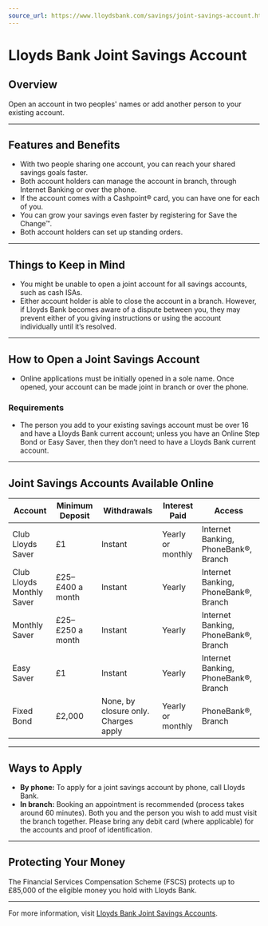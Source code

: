```yaml
---
source_url: https://www.lloydsbank.com/savings/joint-savings-account.html
---
```


# Lloyds Bank Joint Savings Account

## Overview

Open an account in two peoples' names or add another person to your existing account.

---

## Features and Benefits

- With two people sharing one account, you can reach your shared savings goals faster.
- Both account holders can manage the account in branch, through Internet Banking or over the phone.
- If the account comes with a Cashpoint® card, you can have one for each of you.
- You can grow your savings even faster by registering for Save the Change™.
- Both account holders can set up standing orders.

---

## Things to Keep in Mind

- You might be unable to open a joint account for all savings accounts, such as cash ISAs.
- Either account holder is able to close the account in a branch. However, if Lloyds Bank becomes aware of a dispute between you, they may prevent either of you giving instructions or using the account individually until it’s resolved.

---

## How to Open a Joint Savings Account

- Online applications must be initially opened in a sole name. Once opened, your account can be made joint in branch or over the phone.

### Requirements

- The person you add to your existing savings account must be over 16 and have a Lloyds Bank current account; unless you have an Online Step Bond or Easy Saver, then they don’t need to have a Lloyds Bank current account.

---

## Joint Savings Accounts Available Online

| Account                   | Minimum Deposit      | Withdrawals                  | Interest Paid            | Access                                   |
|---------------------------|---------------------|------------------------------|--------------------------|-------------------------------------------|
| Club Lloyds Saver         | £1                  | Instant                      | Yearly or monthly        | Internet Banking, PhoneBank®, Branch      |
| Club Lloyds Monthly Saver | £25–£400 a month    | Instant                      | Yearly                   | Internet Banking, PhoneBank®, Branch      |
| Monthly Saver             | £25–£250 a month    | Instant                      | Yearly                   | Internet Banking, PhoneBank®, Branch      |
| Easy Saver                | £1                  | Instant                      | Yearly                   | Internet Banking, PhoneBank®, Branch      |
| Fixed Bond                | £2,000              | None, by closure only. Charges apply | Yearly or monthly | PhoneBank®, Branch                        |

---

## Ways to Apply

- **By phone:** To apply for a joint savings account by phone, call Lloyds Bank.
- **In branch:** Booking an appointment is recommended (process takes around 60 minutes). Both you and the person you wish to add must visit the branch together. Please bring any debit card (where applicable) for the accounts and proof of identification.

---

## Protecting Your Money

The Financial Services Compensation Scheme (FSCS) protects up to £85,000 of the eligible money you hold with Lloyds Bank.

---

For more information, visit [Lloyds Bank Joint Savings Accounts](https://www.lloydsbank.com/savings/joint-savings.html).
